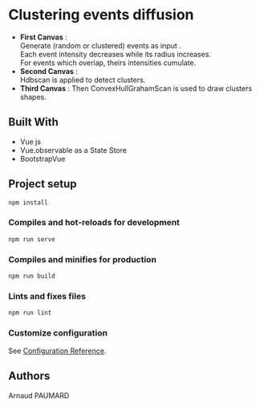 # Clustering events diffusion

- **First Canvas** :   
Generate (random or clustered) events as input .   
Each event intensity decreases while its radius increases.    
For events which overlap, theirs intensities cumulate.   
- **Second Canvas** :  
Hdbscan is applied to detect clusters. 
- **Third Canvas** :
Then ConvexHullGrahamScan is used to draw clusters shapes.    

## Built With

- Vue js
- Vue.observable as a State Store
- BootstrapVue

## Project setup
```
npm install
```

### Compiles and hot-reloads for development
```
npm run serve
```

### Compiles and minifies for production
```
npm run build
```

### Lints and fixes files
```
npm run lint
```

### Customize configuration
See [Configuration Reference](https://cli.vuejs.org/config/).

## Authors
Arnaud PAUMARD
